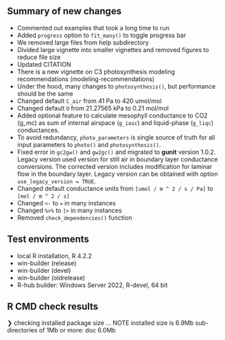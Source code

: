 ## Summary of new changes

* Commented out examples that took a long time to run
* Added `progress` option to `fit_many()` to toggle progress bar
* We removed large files from help subdirectory
* Divided large vignette into smaller vignettes and removed figures to reduce file size
* Updated CITATION
* There is a new vignette on C3 photosynthesis modeling recommendations (modeling-recommendations)
* Under the hood, many changes to `photosynthesis()`, but performance should be the same
* Changed default `C_air` from 41 Pa to 420 umol/mol
* Changed default `O` from 21.27565 kPa to 0.21 mol/mol
* Added optional feature to calculate mesophyll conductance to CO2 (g_mc) as sum of internal airspace (`g_iasc`) and liquid-phase (`g_liqc`) conductances.
* To avoid redundancy, `photo_parameters` is single source of truth for all input parameters to `photo()` and `photosynthesis()`.
* Fixed error in `gc2gw()` and `gw2gc()` and migrated to **gunit** version 1.0.2. Legacy version used version for still air in boundary layer conductance conversions. The corrected version includes modification for laminar flow in the boundary layer. Legacy version can be obtained with option `use_legacy_version = TRUE`.
* Changed default conductance units from `[umol / m ^ 2 / s / Pa]` to `[mol / m ^ 2 / s]`
* Changed `<-` to `=` in many instances
* Changed `%>%` to `|>` in many instances
* Removed `check_dependencies()` function

## Test environments
* local R installation, R 4.2.2
* win-builder (release)
* win-builder (devel)
* win-builder (oldrelease)
* R-hub builder: Windows Server 2022, R-devel, 64 bit

## R CMD check results

❯ checking installed package size ... NOTE
    installed size is  6.9Mb
    sub-directories of 1Mb or more:
      doc   6.0Mb

